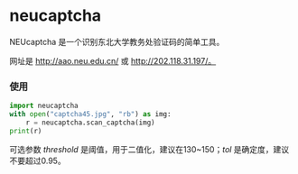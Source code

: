 # neucaptcha

NEUcaptcha 是一个识别东北大学教务处验证码的简单工具。

网址是 http://aao.neu.edu.cn/ 或 http://202.118.31.197/。

### 使用

```python
import neucaptcha
with open("captcha45.jpg", "rb") as img:
    r = neucaptcha.scan_captcha(img)
print(r)
```

可选参数 *threshold* 是阈值，用于二值化，建议在130~150；*tol* 是确定度，建议不要超过0.95。
